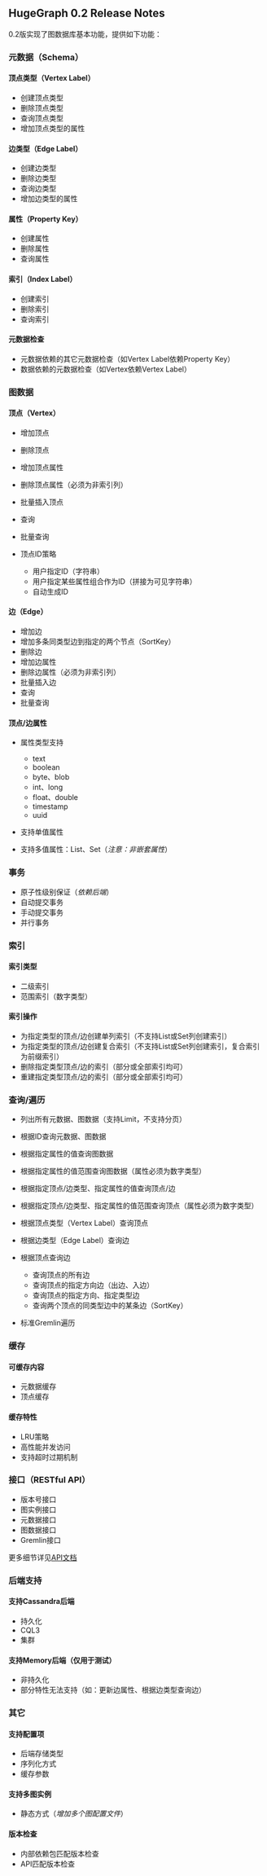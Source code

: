 ## HugeGraph 0.2 Release Notes

0.2版实现了图数据库基本功能，提供如下功能：

### 元数据（Schema）

#### 顶点类型（Vertex Label）

- 创建顶点类型
- 删除顶点类型
- 查询顶点类型
- 增加顶点类型的属性

#### 边类型（Edge Label）

- 创建边类型
- 删除边类型
- 查询边类型
- 增加边类型的属性

#### 属性（Property Key）

- 创建属性
- 删除属性
- 查询属性

#### 索引（Index Label）

- 创建索引
- 删除索引
- 查询索引

#### 元数据检查

- 元数据依赖的其它元数据检查（如Vertex Label依赖Property Key）
- 数据依赖的元数据检查（如Vertex依赖Vertex Label）

### 图数据

#### 顶点（Vertex）

- 增加顶点
- 删除顶点
- 增加顶点属性
- 删除顶点属性（必须为非索引列）
- 批量插入顶点
- 查询
- 批量查询
- 顶点ID策略

  - 用户指定ID（字符串）
  - 用户指定某些属性组合作为ID（拼接为可见字符串）
  - 自动生成ID

#### 边（Edge）

- 增加边
- 增加多条同类型边到指定的两个节点（SortKey）
- 删除边
- 增加边属性
- 删除边属性（必须为非索引列）
- 批量插入边
- 查询
- 批量查询

#### 顶点/边属性

- 属性类型支持

  - text
  - boolean
  - byte、blob
  - int、long
  - float、double
  - timestamp
  - uuid

- 支持单值属性

- 支持多值属性：List、Set（_注意：非嵌套属性_）

### 事务

- 原子性级别保证（_依赖后端_）
- 自动提交事务
- 手动提交事务
- 并行事务

### 索引

#### 索引类型

- 二级索引
- 范围索引（数字类型）

#### 索引操作

- 为指定类型的顶点/边创建单列索引（不支持List或Set列创建索引）
- 为指定类型的顶点/边创建复合索引（不支持List或Set列创建索引，复合索引为前缀索引）
- 删除指定类型顶点/边的索引（部分或全部索引均可）
- 重建指定类型顶点/边的索引（部分或全部索引均可）

### 查询/遍历

- 列出所有元数据、图数据（支持Limit，不支持分页）
- 根据ID查询元数据、图数据
- 根据指定属性的值查询图数据
- 根据指定属性的值范围查询图数据（属性必须为数字类型）
- 根据指定顶点/边类型、指定属性的值查询顶点/边
- 根据指定顶点/边类型、指定属性的值范围查询顶点（属性必须为数字类型）
- 根据顶点类型（Vertex Label）查询顶点
- 根据边类型（Edge Label）查询边
- 根据顶点查询边

  - 查询顶点的所有边
  - 查询顶点的指定方向边（出边、入边）
  - 查询顶点的指定方向、指定类型边
  - 查询两个顶点的同类型边中的某条边（SortKey）

- 标准Gremlin遍历

### 缓存

#### 可缓存内容

- 元数据缓存
- 顶点缓存

#### 缓存特性

- LRU策略
- 高性能并发访问
- 支持超时过期机制

### 接口（RESTful API）

- 版本号接口
- 图实例接口
- 元数据接口
- 图数据接口
- Gremlin接口

更多细节详见[API文档](/clients/hugegraph-api.html)

### 后端支持

#### 支持Cassandra后端

- 持久化
- CQL3
- 集群

#### 支持Memory后端（仅用于测试）

- 非持久化
- 部分特性无法支持（如：更新边属性、根据边类型查询边）

### 其它

#### 支持配置项

- 后端存储类型
- 序列化方式
- 缓存参数

#### 支持多图实例

- 静态方式（_增加多个图配置文件_）

#### 版本检查

- 内部依赖包匹配版本检查
- API匹配版本检查
